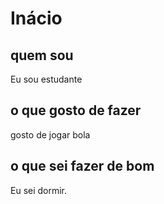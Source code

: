 #  Inácio

## quem sou
 Eu sou estudante 

## o que gosto de fazer
gosto de jogar bola

## o que sei fazer de bom
Eu sei dormir.
